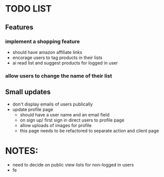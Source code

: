 # TODO LIST

## Features 
 ### implement a shopping feature
  - should have amazon affiliate links
  - encorage users to tag products in their lists
  - ai read list and suggest products for logged in user
### allow users to change the name of their list
### 


## Small updates
 - don't display emails of users publically
 - update profile page
    - should have a user name and an email field
    - on sign up/ first sign in direct users to profile page
    - allow uploads of images for profile
    - this page needs to be refactored to separate action and client page

# NOTES:
 - need to decide on public view lists for non-logged in users
 - fe